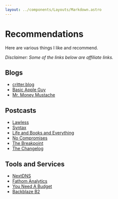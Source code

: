 ```yaml
---
layout: ../components/Layouts/Markdown.astro
---
```


# Recommendations

Here are various things I like and recommend.

_Disclaimer: Some of the links below are affiliate links._

## Blogs

-   [critter.blog](https://critter.blog)
-   [Basic Apple Guy](https://basicappleguy.com)
-   [Mr. Money Mustache](https://www.mrmoneymustache.com)

## Postcasts

-   [Lawless](https://wng.org/podcasts/lawless)
-   [Syntax](https://syntax.fm)
-   [Life and Books and Everything](https://rss.com/podcasts/lbe/)
-   [No Compromises](https://show.nocompromises.io/episodes)
-   [The Breakpoint](https://www.breakpoint.org/breakpoint-podcasts/)
-   [The Changelog](https://changelog.com/podcast)

## Tools and Services

-   [NextDNS](https://nextdns.io/?from=fv6gdgxw)
-   [Fathom Analytics](https://usefathom.com/ref/MUTXKR)
-   [You Need A Budget](https://ynab.com/referral/?ref=bzjO719nmjvQhaf6)
-   [Backblaze B2](https://www.backblaze.com/b2/cloud-storage.html)
